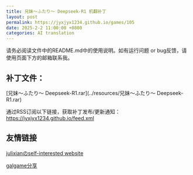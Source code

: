 ```yaml
---
title: 兄妹～ふたり～ Deepseek-R1 机翻补丁
layout: post
permalink: https://jyxjyx1234.github.io/games/105
date: 2025-2-2 11:00:00 +0800
categories: AI translation
---
```



请务必阅读文件中的README.md中的使用说明。如有运行问题 or bug反馈，请使用页面下方的邮箱联系我。

## 补丁文件：

[兄妹～ふたり～ Deepseek-R1.rar](../resources/兄妹～ふたり～ Deepseek-R1.rar)

 

通过RSS订阅以下链接，获取补丁发布/更新通知：https://jyxjyx1234.github.io/feed.xml

## 友情链接

[julixianのself-interested website](https://julixian-siw.worldsystem.top/) 

[galgame分享](https://t.me/galgpt)